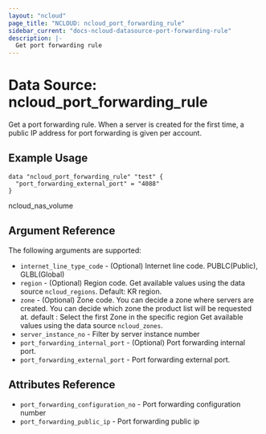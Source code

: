 ```yaml
---
layout: "ncloud"
page_title: "NCLOUD: ncloud_port_forwarding_rule"
sidebar_current: "docs-ncloud-datasource-port-forwarding-rule"
description: |-
  Get port forwarding rule
---
```


# Data Source: ncloud_port_forwarding_rule

Get a port forwarding rule.
When a server is created for the first time, a public IP address for port forwarding is given per account.

## Example Usage

```hcl
data "ncloud_port_forwarding_rule" "test" {
  "port_forwarding_external_port" = "4088"
}
```
ncloud_nas_volume
## Argument Reference

The following arguments are supported:

* `internet_line_type_code` - (Optional) Internet line code. PUBLC(Public), GLBL(Global)
* `region` - (Optional) Region code. Get available values using the data source `ncloud_regions`.
    Default: KR region.
* `zone` - (Optional) Zone code. You can decide a zone where servers are created. You can decide which zone the product list will be requested at. default : Select the first Zone in the specific region
    Get available values using the data source `ncloud_zones`.
* `server_instance_no` - Filter by server instance number
* `port_forwarding_internal_port` - (Optional) Port forwarding internal port.
* `port_forwarding_external_port` - Port forwarding external port.

## Attributes Reference

* `port_forwarding_configuration_no` - Port forwarding configuration number
* `port_forwarding_public_ip` - Port forwarding public ip

